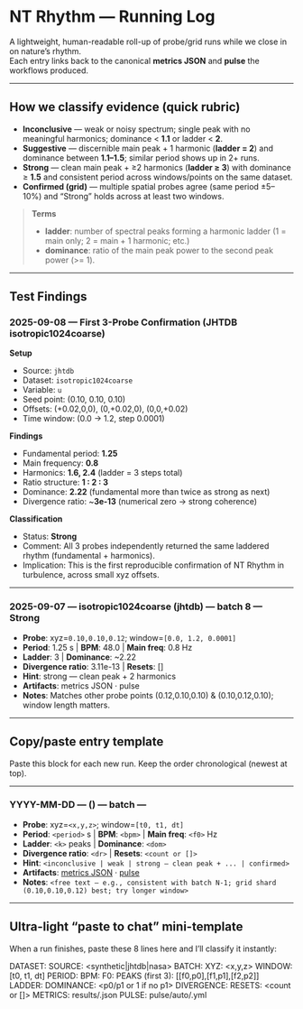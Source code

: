 # NT Rhythm — Running Log

A lightweight, human-readable roll-up of probe/grid runs while we close in on nature’s rhythm.  
Each entry links back to the canonical **metrics JSON** and **pulse** the workflows produced.

---

## How we classify evidence (quick rubric)

- **Inconclusive** — weak or noisy spectrum; single peak with no meaningful harmonics; dominance < **1.1** or ladder < **2**.
- **Suggestive** — discernible main peak + 1 harmonic (**ladder = 2**) and dominance between **1.1–1.5**; similar period shows up in 2+ runs.
- **Strong** — clean main peak + ≥2 harmonics (**ladder ≥ 3**) with dominance ≥ **1.5** and consistent period across windows/points on the same dataset.
- **Confirmed (grid)** — multiple spatial probes agree (same period ±5–10%) and “Strong” holds across at least two windows.

> **Terms**
> - **ladder**: number of spectral peaks forming a harmonic ladder (1 = main only; 2 = main + 1 harmonic; etc.)  
> - **dominance**: ratio of the main peak power to the second peak power (>= 1).

---

## Test Findings

### 2025-09-08 — First 3-Probe Confirmation (JHTDB isotropic1024coarse)

**Setup**  
- Source: `jhtdb`  
- Dataset: `isotropic1024coarse`  
- Variable: `u`  
- Seed point: (0.10, 0.10, 0.10)  
- Offsets: (+0.02,0,0), (0,+0.02,0), (0,0,+0.02)  
- Time window: (0.0 → 1.2, step 0.0001)

**Findings**  
- Fundamental period: **1.25**  
- Main frequency: **0.8**  
- Harmonics: **1.6, 2.4** (ladder = 3 steps total)  
- Ratio structure: **1 : 2 : 3**  
- Dominance: **2.22** (fundamental more than twice as strong as next)  
- Divergence ratio: ~**3e-13** (numerical zero → strong coherence)

**Classification**  
- Status: **Strong**  
- Comment: All 3 probes independently returned the same laddered rhythm (fundamental + harmonics).  
- Implication: This is the first reproducible confirmation of NT Rhythm in turbulence, across small xyz offsets.

---

### 2025-09-07 — isotropic1024coarse (jhtdb) — batch 8 — Strong
- **Probe**: xyz=`0.10,0.10,0.12`; window=`[0.0, 1.2, 0.0001]`  
- **Period**: 1.25 s | **BPM**: 48.0 | **Main freq**: 0.8 Hz  
- **Ladder**: 3 | **Dominance**: ~2.22  
- **Divergence ratio**: 3.11e-13 | **Resets**: []  
- **Hint**: strong — clean peak + 2 harmonics  
- **Artifacts**: metrics JSON · pulse  
- **Notes**: Matches other probe points (0.12,0.10,0.10) & (0.10,0.12,0.10); window length matters.

---

## Copy/paste entry template

Paste this block for each new run. Keep the order chronological (newest at top).

---

### YYYY-MM-DD — <dataset> (<source>) — batch <N> — <status>

- **Probe**: xyz=`<x,y,z>`; window=`[t0, t1, dt]`  
- **Period**: `<period>` s  | **BPM**: `<bpm>`  | **Main freq**: `<f0>` Hz  
- **Ladder**: `<k>` peaks  | **Dominance**: `<dom>`  
- **Divergence ratio**: `<dr>`  | **Resets**: `<count or []>`  
- **Hint**: `<inconclusive | weak | strong — clean peak + ... | confirmed>`  
- **Artifacts**: [metrics JSON](results/<path-to-json>) · [pulse](pulse/auto/<filename>.yml)  
- **Notes**: `<free text — e.g., consistent with batch N-1; grid shard (0.10,0.10,0.12) best; try longer window>`  

---

## Ultra-light “paste to chat” mini-template

When a run finishes, paste these 8 lines here and I’ll classify it instantly:

DATASET:    SOURCE: <synthetic|jhtdb|nasa>   BATCH:
XYZ: <x,y,z>      WINDOW: [t0, t1, dt]
PERIOD:        BPM:       F0:
PEAKS (first 3): [[f0,p0],[f1,p1],[f2,p2]]
LADDER:        DOMINANCE: <p0/p1 or 1 if no p1>
DIVERGENCE:  RESETS: <count or []>
METRICS: results/.json
PULSE:   pulse/auto/.yml


